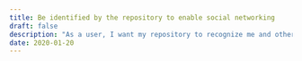 ```yaml
---
title: Be identified by the repository to enable social networking
draft: false
description: "As a user, I want my repository to recognize me and others so that I can be connected with other users who I know, leave comments and be informed of content that is of interest​ ​to​ ​me."
date: 2020-01-20
---
```


